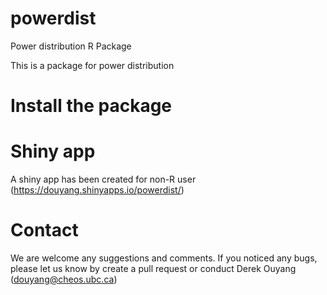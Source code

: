 # powerdist
Power distribution R Package


This is a package for power distribution 


# Install the package


# Shiny app

A shiny app has been created for non-R user (https://douyang.shinyapps.io/powerdist/)



# Contact
We are welcome any suggestions and comments. If you noticed any bugs, please let us know by create a pull request or conduct Derek Ouyang (douyang@cheos.ubc.ca)

